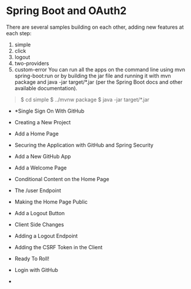 # Spring Boot and OAuth2

There are several samples building on each other, adding new features at each step:

1. simple
2. click
3. logout
4. two-providers
5. custom-error
You can run all the apps on the command line using mvn spring-boot:run or by building the jar file and running it with mvn package and java -jar target/*.jar (per the Spring Boot docs and other available documentation).

> $ cd simple
> $ ../mvnw package
> $ java -jar target/*.jar



* *Single Sign On With GitHub

* Creating a New Project

* Add a Home Page

* Securing the Application with GitHub and Spring Security

* Add a New GitHub App

* Add a Welcome Page

* Conditional Content on the Home Page

* The /user Endpoint

* Making the Home Page Public

* Add a Logout Button

* Client Side Changes

* Adding a Logout Endpoint

* Adding the CSRF Token in the Client

* Ready To Roll!

* Login with GitHub

* 

